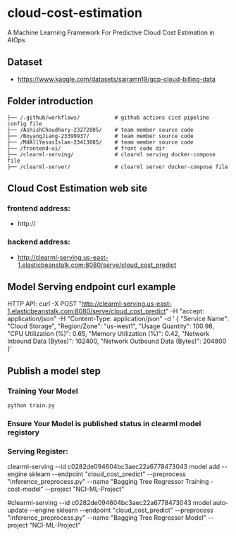 <!--
 * @Author: Bryan x23399937@student.ncirl.ie
 * @Date: 2025-06-20 19:06:26
 * @LastEditors: Bryan x23399937@student.ncirl.ie
 * @LastEditTime: 2025-07-17 21:23:16
 * @FilePath: /cloud-cost-estimation/README.md
 * @Description: 
 * 
 * Copyright (c) 2025 by Bryan Jiang, All Rights Reserved. 
-->
# cloud-cost-estimation
A Machine Learning Framework For Predictive Cloud Cost Estimation in AIOps

## Dataset
- https://www.kaggle.com/datasets/sairamn19/gcp-cloud-billing-data


## Folder introduction
```
├── /.github/workflows/           # github actions cicd pipeline config file
├── /AshishChoudhary-23272805/    # team member source code
├── /BoyangJiang-23399937/        # team member source code
├── /MdAllYesasIslam-23413085/    # team member source code
├── /frontend-ui/                 # front code dir
├── /clearml-serving/             # clearml serving docker-compose file
├── /clearml-server/              # clearml server docker-compose file
```

## Cloud Cost Estimation web site

### frontend address: 
- http://
### backend address: 
- http://clearml-serving.us-east-1.elasticbeanstalk.com:8080/serve/cloud_cost_predict

## Model Serving endpoint curl example

HTTP API:
curl -X POST "http://clearml-serving.us-east-1.elasticbeanstalk.com:8080/serve/cloud_cost_predict" -H "accept: application/json" -H "Content-Type: application/json" -d '
{
  "Service Name": "Cloud Storage",
  "Region/Zone": "us-west1",
  "Usage Quantity": 100.98,
  "CPU Utilization (%)": 0.65,
  "Memory Utilization (%)": 0.42,
  "Network Inbound Data (Bytes)": 102400,
  "Network Outbound Data (Bytes)": 204800
}'

## Publish a model step
### Training Your Model
```bash
python train.py
```

### Ensure Your Model is published status in clearml model registory

### Serving Register:

clearml-serving --id c0282de094604bc3aec22a6778473043 model add --engine sklearn --endpoint "cloud_cost_predict" --preprocess "inference_preprocess.py" --name "Bagging Tree Regressor Training - cost-model" --project "NCI-ML-Project"

#clearml-serving --id c0282de094604bc3aec22a6778473043 model auto-update --engine sklearn --endpoint "cloud_cost_predict" --preprocess "inference_preprocess.py" --name "Bagging Tree Regressor Model" --project "NCI-ML-Project"